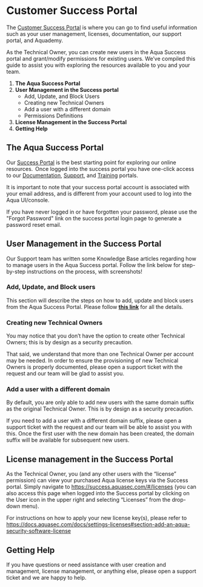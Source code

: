 # Customer Success Portal

The [Customer Success Portal](https://success.aquasec.com) is where you can go to find useful information such as your user management, licenses, documentation, our support portal, and Aquademy.

As the Technical Owner, you can create new users in the Aqua Success portal and grant/modify permissions for existing users.  We’ve compiled this guide to assist you with exploring the resources available to you and your team.

1. **The Aqua Success Portal**
2. **User Management in the Success portal**
    - Add, Update, and Block Users
    - Creating new Technical Owners
    - Add a user with a different domain
    - Permissions Definitions
3. **License Management in the Success Portal**
4. **Getting Help**

## The Aqua Success Portal

Our [Success Portal](https://success.aquasec.com) is the best starting point for exploring our online resources.  Once logged into the success portal you have one-click access to our [Documentation](https://docs.aquasec.com), [Support](https://support.aquasec.com), and [Training](https://aquademy.aquasec.com) portals.

It is important to note that your success portal account is associated with your email address, and is different from your account used to log into the Aqua UI/console.

If you have never logged in or have forgotten your password, please use the "Forgot Password" link on the success portal login page to generate a password reset email.

## User Management in the Success Portal

Our Support team has written some Knowledge Base articles regarding how to manage users in the Aqua Success portal.  Follow the link below for step-by-step instructions on the process, with screenshots!

### Add, Update, and Block users

This section will describe the steps on how to add, update and block users from the Aqua Success Portal. Please follow [**this link**](https://support.aquasec.com/support/solutions/articles/16000104357-user-management-in-the-aqua-success-portal) for all the details.

### Creating new Technical Owners

You may notice that you don’t have the option to create other Technical Owners; this is by design as a security precaution.

That said, we understand that more than one Technical Owner per account may be needed.  In order to ensure the provisioning of new Technical Owners is properly documented, please open a support ticket with the request and our team will be glad to assist you.

### Add a user with a different domain

By default, you are only able to add new users with the same domain suffix as the original Technical Owner.  This is by design as a security precaution.

If you need to add a user with a different domain suffix, please open a support ticket with the request and our team will be able to assist you with this.  Once the first user with the new domain has been created, the domain suffix will be available for subsequent new users.

## License management in the Success Portal

As the Technical Owner, you (and any other users with the “license” permission) can view your purchased Aqua license keys via the Success portal.  Simply navigate to https://success.aquasec.com/#/licenses (you can also access this page when logged into the Success portal by clicking on the User icon in the upper right and selecting “Licenses” from the drop-down menu).

For instructions on how to apply your new license key(s), please refer to https://docs.aquasec.com/docs/settings-licenses#section-add-an-aqua-security-software-license 

## Getting Help

If you have questions or need assistance with user creation and management, license management, or anything else, please open a support ticket and we are happy to help.

